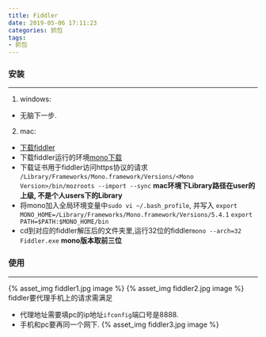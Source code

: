 ```yaml
---
title: Fiddler
date: 2019-05-06 17:11:23
categories: 抓包
tags: 
- 抓包
---
```

### 安装
---
1. windows:
- 无脑下一步.

2. mac:
- [下载fiddler](https://www.telerik.com/download/fiddler/fiddler-osx-beta)
- 下载fiddler运行的环境[mono下载](http://www.mono-project.com/download/#download-mac)
- 下载证书用于fiddler访问https协议的请求
`/Library/Frameworks/Mono.framework/Versions/<Mono Version>/bin/mozroots --import --sync` 
**mac环境下Library路径在user的上级, 不是个人users下的Library**
- 将mono加入全局环境变量中`sudo vi ~/.bash_profile`, 并写入
`export MONO_HOME=/Library/Frameworks/Mono.framework/Versions/5.4.1`
`export PATH=$PATH:$MONO_HOME/bin`
- cd到对应的fiddler解压后的文件夹里,运行32位的fiddler`mono --arch=32 Fiddler.exe`
**<Mono Version>mono版本取前三位**

### 使用
---
{% asset_img fiddler1.jpg image %}
{% asset_img fiddler2.jpg image %}
fiddler要代理手机上的请求需满足
- 代理地址需要填pc的ip地址`ifconfig`端口号是8888.
- 手机和pc要再同一个网下.
{% asset_img fiddler3.jpg image %}